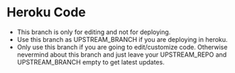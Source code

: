 # Heroku Code

- This branch is only for editing and not for deploying.
- Use this branch as UPSTREAM_BRANCH if you are deploying in heroku.
- Only use this branch if you are going to edit/customize code. Otherwise nevermind about this branch and just leave your UPSTREAM_REPO and UPSTREAM_BRANCH empty to get latest updates.
